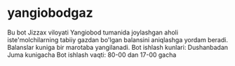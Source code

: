 # yangiobodgaz
Bu bot Jizzax viloyati Yangiobod tumanida joylashgan aholi iste'molchilarning tabiiy gazdan bo'lgan balansini aniqlashga yordam beradi. Balanslar kuniga bir marotaba yangilanadi.
Bot ishlash kunlari: Dushanbadan Juma kunigacha 
Bot ishlash vaqti: 80-00 dan 17-00 gacha
